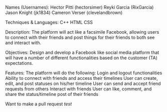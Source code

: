 Names (Usernames):
  Hector Pitti (hectorsimer) 
  Reyki Garcia (RixGarcia)
  Jason Knight (jk1834)
  Cameron Verser (clevelandbrown)

Techniques & Languages: 
  C++
  HTML
  CSS

Description: The platform will act like a facsimile Facebook, allowing users to connect with their friends and post things for their friends to both see and interact with.

Objectives: Design and develop a Facebook like social media platform that will have a number of different functionalities based on the customer (TA) expectations.

Features: The platform will do the following:
  Login and logout functionalities
  Ability to connect with friends and access their timelines
  User can create, edit, and post statuses on his/her timeline
  User can send and accept friend requests from others
  Interact with friends 
  User can like, comment, and share the status/timeline post of their friends

Want to make a pull request *test*
